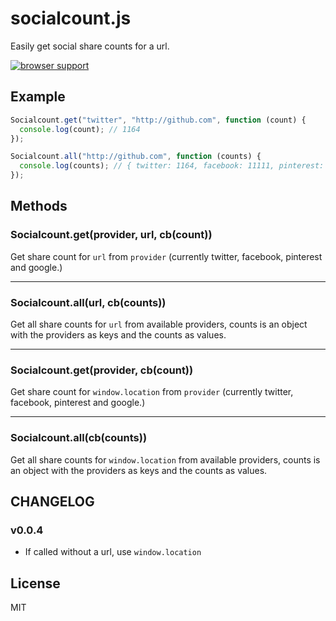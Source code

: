 # socialcount.js

Easily get social share counts for a url.

[![browser support](https://ci.testling.com/olahol/socialcount.js.png)
](https://ci.testling.com/olahol/socialcount.js)

## Example

```js
Socialcount.get("twitter", "http://github.com", function (count) {
  console.log(count); // 1164
});
```

```js
Socialcount.all("http://github.com", function (counts) {
  console.log(counts); // { twitter: 1164, facebook: 11111, pinterest: 6 }
});
```

## Methods

### Socialcount.get(provider, url, cb(count))

Get share count for `url` from `provider` (currently twitter, facebook, pinterest and google.)

* * *

### Socialcount.all(url, cb(counts))

Get all share counts for `url` from available providers, counts is an
object with the providers as keys and the counts as values.

* * *

### Socialcount.get(provider, cb(count))

Get share count for `window.location` from `provider` (currently twitter, facebook, pinterest and google.)

* * *

### Socialcount.all(cb(counts))

Get all share counts for `window.location` from available providers, counts is an
object with the providers as keys and the counts as values.

## CHANGELOG

### v0.0.4

* If called without a url, use `window.location`

## License

MIT
